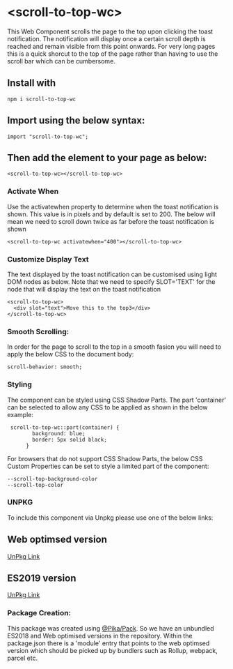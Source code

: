 # \<scroll-to-top-wc\>

This Web Component scrolls the page to the top upon clicking the toast notification. The notification will display once a certain scroll depth is reached and remain visible from this point onwards. For very long pages this is a quick shorcut to the top of the page rather than having to use the scroll bar which can be cumbersome.

## Install with

```
npm i scroll-to-top-wc
```

## Import using the below syntax:

```
import "scroll-to-top-wc";
```

## Then add the element to your page as below:

```
<scroll-to-top-wc></scroll-to-top-wc>
```

### Activate When

Use the activatewhen property to determine when the toast notification is shown. This value is in pixels and by default is set to 200. The below will mean we need to scroll down twice as far before the toast notification is shown

```
<scroll-to-top-wc activatewhen="400"></scroll-to-top-wc>
```

### Customize Display Text

The text displayed by the toast notification can be customised using light DOM nodes as below. Note that we need to specify SLOT='TEXT' for the node that will display the text on the toast notification

```
<scroll-to-top-wc>
  <div slot="text">Move this to the top3</div>
</scroll-to-top-wc>
```

### Smooth Scrolling:

In order for the page to scroll to the top in a smooth fasion you will need to apply the below CSS to the document body:

```
scroll-behavior: smooth;
```

### Styling

The component can be styled using CSS Shadow Parts. The part 'container' can be selected to allow any CSS to be applied as shown in the below example:

```
 scroll-to-top-wc::part(container) {
        background: blue;
        border: 5px solid black;
      }
```

For browsers that do not support CSS Shadow Parts, the below CSS Custom Properties can be set to style a limited part of the component:

```
--scroll-top-background-color
--scroll-top-color
```

### UNPKG

To include this component via Unpkg please use one of the below links:

## Web optimsed version

[UnPkg Link](https://unpkg.com/scroll-to-top-wc@latest/dist-web/index.js)

## ES2019 version

[UnPkg Link](https://unpkg.com/scroll-to-top-wc@latest/dist-src/index.js)

### Package Creation:

This package was created using [@Pika/Pack](https://www.pika.dev/blog/introducing-pika-pack/). So we have an unbundled ES2018 and Web optimised versions in the repository. Within the package.json there is a 'module' entry that points to the web optimsed version which should be picked up by bundlers such as Rollup, webpack, parcel etc.
